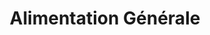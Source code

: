 ---
title: "Alimentation Générale"
url: /maure-de-bretagne/alimentation-generale/
shop: commodité
---